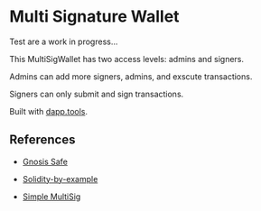 # Multi Signature Wallet

Test are a work in progress...

This MultiSigWallet has two access levels: admins and signers.

Admins can add more signers, admins, and exscute transactions.

Signers can only submit and sign transactions.

Built with [dapp.tools](https://dapp.tools/).

## References

- [Gnosis Safe](https://github.com/gnosis/safe-contracts/blob/main/contracts/GnosisSafe.sol)

- [Solidity-by-example](https://solidity-by-example.org/app/multi-sig-wallet/)

- [Simple MultiSig](https://github.com/christianlundkvist/simple-multisig)
